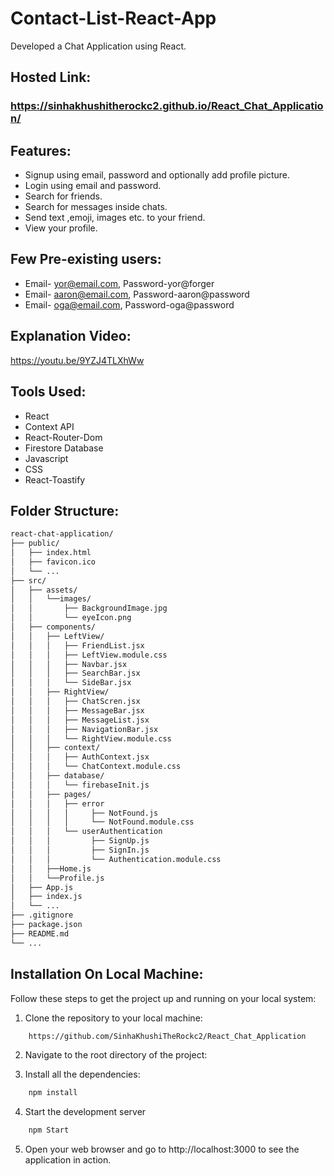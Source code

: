 # Contact-List-React-App
Developed a Chat Application using React.

## Hosted Link:
### https://sinhakhushitherockc2.github.io/React_Chat_Application/

## Features:
* Signup using email, password and optionally add profile picture.
* Login using email and password.
* Search for friends.
* Search for messages inside chats.
* Send text ,emoji, images etc. to your friend.
* View your profile.

## Few Pre-existing users:
* Email- yor@email.com, Password-yor@forger
* Email- aaron@email.com, Password-aaron@password
* Email- oga@email.com, Password-oga@password

## Explanation Video:
https://youtu.be/9YZJ4TLXhWw

## Tools Used:
* React
* Context API
* React-Router-Dom
* Firestore Database
* Javascript
* CSS
* React-Toastify

## Folder Structure:
```bash
react-chat-application/
├── public/
│   ├── index.html
│   ├── favicon.ico
│   └── ...
├── src/
│   ├── assets/
│   │   └──images/
│   │       ├── BackgroundImage.jpg
│   │       └── eyeIcon.png
│   ├── components/
│   │   ├── LeftView/
│   │   │   ├── FriendList.jsx
│   │   │   ├── LeftView.module.css
│   │   │   ├── Navbar.jsx
│   │   │   ├── SearchBar.jsx
│   │   │   └── SideBar.jsx
│   │   ├── RightView/
│   │   │   ├── ChatScren.jsx
│   │   │   ├── MessageBar.jsx
│   │   │   ├── MessageList.jsx
│   │   │   ├── NavigationBar.jsx
│   │   │   └── RightView.module.css
│   │   ├── context/
│   │   │   ├── AuthContext.jsx
│   │   │   └── ChatContext.module.css
│   │   ├── database/
│   │   │   └── firebaseInit.js
│   │   ├── pages/
│   │   │   ├── error
│   │   │   │     ├── NotFound.js
│   │   │   │     └── NotFound.module.css
│   │   │   └── userAuthentication
│   │   │         ├── SignUp.js
│   │   │         ├── SignIn.js
│   │   │         └── Authentication.module.css
│   │   ├──Home.js   
│   │   └──Profile.js
│   ├── App.js
│   ├── index.js
│   └── ...
├── .gitignore
├── package.json
├── README.md
└── ...
```

## Installation On Local Machine:
Follow these steps to get the project up and running on your local system:

1. Clone the repository to your local machine:
```bash
    https://github.com/SinhaKhushiTheRockc2/React_Chat_Application
```
2. Navigate to the root directory of the project:

3. Install all the dependencies:
```bash
    npm install
```
4. Start the development server
```bash 
    npm Start
```
5. Open your web browser and go to http://localhost:3000 to see the application in action.

